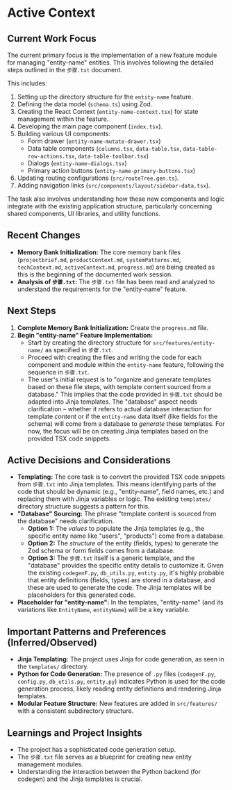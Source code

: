 # Active Context

## Current Work Focus

The current primary focus is the implementation of a new feature module for managing "entity-name" entities. This involves following the detailed steps outlined in the `步骤.txt` document.

This includes:
1.  Setting up the directory structure for the `entity-name` feature.
2.  Defining the data model (`schema.ts`) using Zod.
3.  Creating the React Context (`entity-name-context.tsx`) for state management within the feature.
4.  Developing the main page component (`index.tsx`).
5.  Building various UI components:
    *   Form drawer (`entity-name-mutate-drawer.tsx`)
    *   Data table components (`columns.tsx`, `data-table.tsx`, `data-table-row-actions.tsx`, `data-table-toolbar.tsx`)
    *   Dialogs (`entity-name-dialogs.tsx`)
    *   Primary action buttons (`entity-name-primary-buttons.tsx`)
6.  Updating routing configurations (`src/routeTree.gen.ts`).
7.  Adding navigation links (`src/components/layout/sidebar-data.tsx`).

The task also involves understanding how these new components and logic integrate with the existing application structure, particularly concerning shared components, UI libraries, and utility functions.

## Recent Changes

*   **Memory Bank Initialization:** The core memory bank files (`projectbrief.md`, `productContext.md`, `systemPatterns.md`, `techContext.md`, `activeContext.md`, `progress.md`) are being created as this is the beginning of the documented work session.
*   **Analysis of `步骤.txt`:** The `步骤.txt` file has been read and analyzed to understand the requirements for the "entity-name" feature.

## Next Steps

1.  **Complete Memory Bank Initialization:** Create the `progress.md` file.
2.  **Begin "entity-name" Feature Implementation:**
    *   Start by creating the directory structure for `src/features/entity-name/` as specified in `步骤.txt`.
    *   Proceed with creating the files and writing the code for each component and module within the `entity-name` feature, following the sequence in `步骤.txt`.
    *   The user's initial request is to "organize and generate templates based on these file steps, with template content sourced from a database." This implies that the code provided in `步骤.txt` should be adapted into Jinja templates. The "database" aspect needs clarification – whether it refers to actual database interaction for template *content* or if the `entity-name` data itself (like fields for the schema) will come from a database to *generate* these templates. For now, the focus will be on creating Jinja templates based on the provided TSX code snippets.

## Active Decisions and Considerations

*   **Templating:** The core task is to convert the provided TSX code snippets from `步骤.txt` into Jinja templates. This means identifying parts of the code that should be dynamic (e.g., "entity-name", field names, etc.) and replacing them with Jinja variables or logic. The existing `templates/` directory structure suggests a pattern for this.
*   **"Database" Sourcing:** The phrase "template content is sourced from the database" needs clarification.
    *   **Option 1:** The *values* to populate the Jinja templates (e.g., the specific entity name like "users", "products") come from a database.
    *   **Option 2:** The *structure* of the entity (fields, types) to generate the Zod schema or form fields comes from a database.
    *   **Option 3:** The `步骤.txt` itself is a generic template, and the "database" provides the specific entity details to customize it.
    Given the existing `codegenF.py`, `db_utils.py`, `entity.py`, it's highly probable that entity definitions (fields, types) are stored in a database, and these are used to generate the code. The Jinja templates will be placeholders for this generated code.
*   **Placeholder for "entity-name":** In the templates, "entity-name" (and its variations like `EntityName`, `entityName`) will be a key variable.

## Important Patterns and Preferences (Inferred/Observed)

*   **Jinja Templating:** The project uses Jinja for code generation, as seen in the `templates/` directory.
*   **Python for Code Generation:** The presence of `.py` files (`codegenF.py`, `config.py`, `db_utils.py`, `entity.py`) indicates Python is used for the code generation process, likely reading entity definitions and rendering Jinja templates.
*   **Modular Feature Structure:** New features are added in `src/features/` with a consistent subdirectory structure.

## Learnings and Project Insights

*   The project has a sophisticated code generation setup.
*   The `步骤.txt` file serves as a blueprint for creating new entity management modules.
*   Understanding the interaction between the Python backend (for codegen) and the Jinja templates is crucial.
